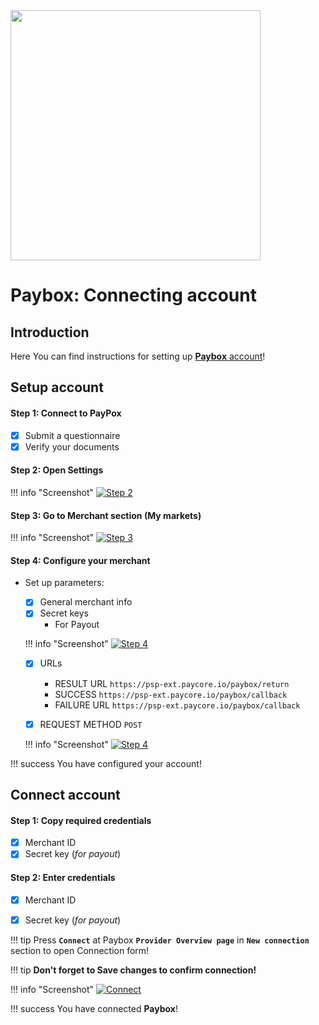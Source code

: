 <img src="https://static.openfintech.io/payment_providers/paybox/logo.svg?w=400" width="400px" >

# Paybox: Connecting account

## Introduction

Here You can find  instructions for setting up  <a href="https://my.paybox.money/" target="_blank" rel="noopener">**Paybox** account</a>!

## Setup account

#### Step 1: Connect to PayPox 

- [x] Submit a questionnaire
- [x] Verify your documents

#### Step 2: Open Settings

!!! info "Screenshot"
    [![Step 2](images/paybox-step1.png)](images/paybox-step1.png)

#### Step 3: Go to Merchant section (My markets)

!!! info "Screenshot"
    [![Step 3](images/paybox-step3.png)](images/paybox-step3.png)



#### Step 4: Configure your merchant

- Set up parameters:
    - [x] General merchant info
    - [x] Secret keys
        - For Payout

    !!! info "Screenshot"
        [![Step 4](images/paybox-step4.png)](images/paybox-step4.png)

    - [x] URLs
        - RESULT URL    ```https://psp-ext.paycore.io/paybox/return```
        - SUCCESS ```https://psp-ext.paycore.io/paybox/callback```
        - FAILURE URL ```https://psp-ext.paycore.io/paybox/callback```
        
    - [x] REQUEST METHOD ```POST```
    
    !!! info "Screenshot"
        [![Step 4](images/paybox-step5.png)](images/paybox-step5.png)

!!! success
    You have configured your account!
    
## Connect account

#### Step 1: Copy required credentials

- [x] Merchant ID
- [x] Secret key (_for payout_)

#### Step 2: Enter credentials

- [x] Merchant ID
- [x] Secret key (_for payout_)


!!! tip
    Press **```Connect```** at Paybox **```Provider Overview page```** in **```New connection```** section to open Connection form!

!!! tip
    **Don't forget to Save changes to confirm connection!**

!!! info "Screenshot"
    [![Connect](images/paybox-step_connect.png)](images/paybox-step_connect.png)


!!! success
    You have connected **Paybox**!